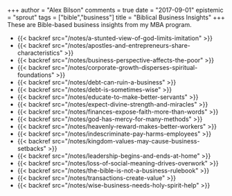 +++
author = "Alex Bilson"
comments = true
date = "2017-09-01"
epistemic = "sprout"
tags = ["bible","business"]
title = "Biblical Business Insights"
+++
These are Bible-based business insights from my MBA program.

- {{< backref src="/notes/a-stunted-view-of-god-limits-imitation" >}}
- {{< backref src="/notes/apostles-and-entrepreneurs-share-characteristics" >}}
- {{< backref src="/notes/business-perspective-affects-the-poor" >}}
- {{< backref src="/notes/corporate-growth-disperses-spiritual-foundations" >}}
- {{< backref src="/notes/debt-can-ruin-a-business" >}}
- {{< backref src="/notes/debt-is-sometimes-wise" >}}
- {{< backref src="/notes/educate-to-make-better-servants" >}}
- {{< backref src="/notes/expect-divine-strength-and-miracles" >}}
- {{< backref src="/notes/finances-expose-faith-more-than-words" >}}
- {{< backref src="/notes/god-has-mercy-for-many-methods" >}}
- {{< backref src="/notes/heavenly-reward-makes-better-workers" >}}
- {{< backref src="/notes/indescriminate-pay-harms-employees" >}}
- {{< backref src="/notes/kingdom-values-may-cause-business-setbacks" >}}
- {{< backref src="/notes/leadership-begins-and-ends-at-home" >}}
- {{< backref src="/notes/loss-of-social-meaning-drives-overwork" >}}
- {{< backref src="/notes/the-bible-is-not-a-business-rulebook" >}}
- {{< backref src="/notes/transactions-create-value" >}}
- {{< backref src="/notes/wise-business-needs-holy-spirit-help" >}}
